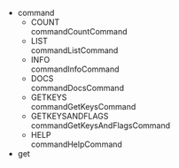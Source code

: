 - command
  - COUNT            
    commandCountCommand
  - LIST                  
    commandListCommand
  - INFO                 
    commandInfoCommand
  - DOCS                  
    commandDocsCommand
  - GETKEYS               
    commandGetKeysCommand
  - GETKEYSANDFLAGS       
    commandGetKeysAndFlagsCommand
  - HELP                  
    commandHelpCommand
- get